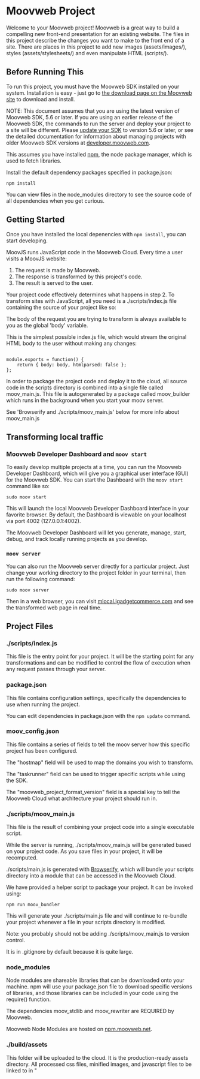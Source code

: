 # Moovweb Project
Welcome to your Moovweb project! Moovweb is a great way to build a compelling new front-end presentation for an existing website. The files in this project describe the changes you want to make to the front end of a site. There are places in this project to add new images (assets/images/), styles (assets/stylesheets/) and even manipulate HTML (scripts/).

## Before Running This
To run this project, you must have the Moovweb SDK installed on your system. Installation is easy - just go to [the download page on the Moovweb site](http://developer.moovweb.com/download) to download and install.

NOTE: This document assumes that you are using the latest version of Moovweb SDK, 5.6 or later. If you are using an earlier release of the Moovweb SDK, the commands to run the server and deploy your project to a site will be different. Please [update your SDK](http://developer.moovweb.com/download) to version 5.6 or later, or see the detailed documentation for information about managing projects with older Moovweb SDK versions at [developer.moovweb.com](http://developer.moovweb.com).

This assumes you have installed [npm](https://www.npmjs.com/), the node package manager, which is used to fetch libraries.

Install the default dependency packages specified in package.json:

    npm install

You can view files in the node_modules directory to see the source code of all dependencies when you get curious.

## Getting Started

Once you have installed the local depenencies with `npm install`, you can start developing.

MoovJS runs JavaScript code in the Moovweb Cloud. Every time a user visits  a MoovJS website:

1. The request is made by Moovweb.
2. The response is transformed by this project's code.
3. The result is served to the user.

Your project code effectively determines what happens in step 2. To transform sites with JavaScript, all you need is a ./scripts/index.js file containing the source of your project like so:

The body of the request you are trying to transform is always available to you as the global 'body' variable.

This is the simplest possible index.js file, which would stream the original HTML body to the user without making any changes:

````

module.exports = function() {
    return { body: body, htmlparsed: false };
};

````

In order to package the project code and deploy it to the cloud, all source code in the scripts directory is combined into a single file called moov_main.js. This file is autogenerated by a package called moov_builder which runs in the background when you start your moov server.

See 'Browserify and ./scripts/moov_main.js' below for more info about moov_main.js

## Transforming local traffic

### Moovweb Developer Dashboard and `moov start`

To easily develop multiple projects at a time, you can run the Moovweb Developer Dashboard, which will give you a graphical user interface (GUI) for the Moovweb SDK. You can start the Dashboard with the `moov start` command like so:

    sudo moov start

This will launch the local Moovweb Developer Dashboard interface in your favorite browser. By default, the Dashboard is viewable on your localhost via port 4002 (127.0.0.1:4002).

The Moovweb Developer Dashboard will let you generate, manage, start, debug, and track locally running projects as you develop.


### `moov server`

You can also run the Moovweb server directly for a particular project. Just change your working directory to the project folder in your terminal, then run the following command:

    sudo moov server

Then in a web browser, you can visit [mlocal.igadgetcommerce.com](http://mlocal.igadgetcommerce.com) and see the transformed web page in real time.


## Project Files

### ./scripts/index.js

This file is the entry point for your project. It will be the starting point for any transformations and can be modified to control the flow of execution when any request passes through your server.

### package.json

This file contains configuration settings, specifically the dependencies to use when running the project.

You can edit dependencies in package.json with the `npm update` command.

### moov_config.json

This file contains a series of fields to tell the moov server how this specific project has been configured.

The "hostmap" field will be used to map the domains you wish to transform.

The "taskrunner" field can be used to trigger specific scripts while using the SDK.

The "moovweb_project_format_version" field is a special key to tell the Moovweb Cloud what architecture your project should run in.


### ./scripts/moov_main.js

This file is the result of combining your project code into a single executable script.

While the server is running, ./scripts/moov_main.js will be generated based on your project code. As you save files in your project, it will be recomputed.

./scripts/main.js is generated with [Browserify](https://browserify.org), which will bundle your scripts directory into a module that can be accessed in the Moovweb Cloud.

We have provided a helper script to package your project. It can be invoked using:

    npm run moov_bundler

This will generate your ./scripts/main.js file and will continue to re-bundle your project whenever a file in your scripts directory is modified.

Note: you probably should not be adding ./scripts/moov_main.js to version control.

It is in .gitignore by default because it is quite large.


### node_modules

Node modules are shareable libraries that can be downloaded onto your machine. npm will use your package.json file to download specific versions of libraries, and those libraries can be included in your code using the require() function.

The dependencies moov_stdlib and moov_rewriter are REQUIRED by Moovweb.

Moovweb Node Modules are hosted on [npm.moovweb.net](https://npm.moovweb.net/).

### ./build/assets

This folder will be uploaded to the cloud. It is the production-ready assets directory. All processed css files, minified images, and javascript files to be linked to in "<script/>" tags.

### ./assets

Asset files can be included in this directory while developing. This directoy may contain many components used to transform a site, but the final assets that will be uploaded to the cloud should be compiled and saved into the build/assets directory.

## Updating modules and npm shrink-wrap

Due to the nature of npm, it is possible to have dependencies which have their own dependencies.

Whenever you update a module, it is a good idea to run the npm shrinkwrap command in order to generate a recursive list of all versions of all subdependencies, so there are no discrepancies between two developers.

To update a node module:

1.  Modify the version of the dependency specified in your package.json file
2.  Run `npm install` to fetch the latest version and install it locally
3.  Run `npm shrinkwrap`
4.  Commit the changes to version control

After this, your teammates can checkout your changes and reinstall their submodules using the exact versions specified in .nm

## Deploying Code

When the local project looks the way you want, and you're ready to deploy, you need to have a destination site on Moovweb.

The [Control Center](http://console.moovweb.com) is used to manage what code has been deployed over time, and which domains are transformed by which code.

### What gets deployed

Local versions of the following files and directories are compressed and uploaded to the cloud.

1. ./scripts/moov_main.js
2. ./build/assets
3. ./node_modules

It is important to note that your local node_modules and build/assets directories will be deployed to the cloud.

### `moov deploy`

To deploy to a specific project on the Moovweb Control Center, you must use the `moov deploy` command, and provide the acount and site information.

To deploy, use the `moov deploy` command:

    moov deploy $ACCOUNTNAME/$SITENAME

You can also specify a mode to deploy your code like so:

    moov deploy $ACCOUNTNAME/$SITENAME $MODENAME

If you don't already have a project namespace to deploy to, log in to the [Control Center](http://console.moovweb.com) and create a project, giving it a unique name.


## More Info

We have lots of informative guides, videos, live help, documentation, and even a book on how to use Moovweb. You should be able to get up and running in 30 minutes if you visit [developer.moovweb.com](http://developer.moovweb.com).

You might find [the page about the scripts folder](http://developer.moovweb.com/docs/local/project_files) useful for starting to write Tritium, and our [documents on the stylesheets folder](http://developer.moovweb.com/docs/local/project_files/stylesheet) for information on how we structure our stylesheets.

### Domains

By default, the moov server manages host entries for you. This makes your local server transform traffic in real time based on your project code.

If running `sudo moov server` with the `-auto-hosts=false` option, remember to put all domains you're going to view in your /etc/hosts file like so

    127.0.0.1   mlocal.igadgetcommerce.com
